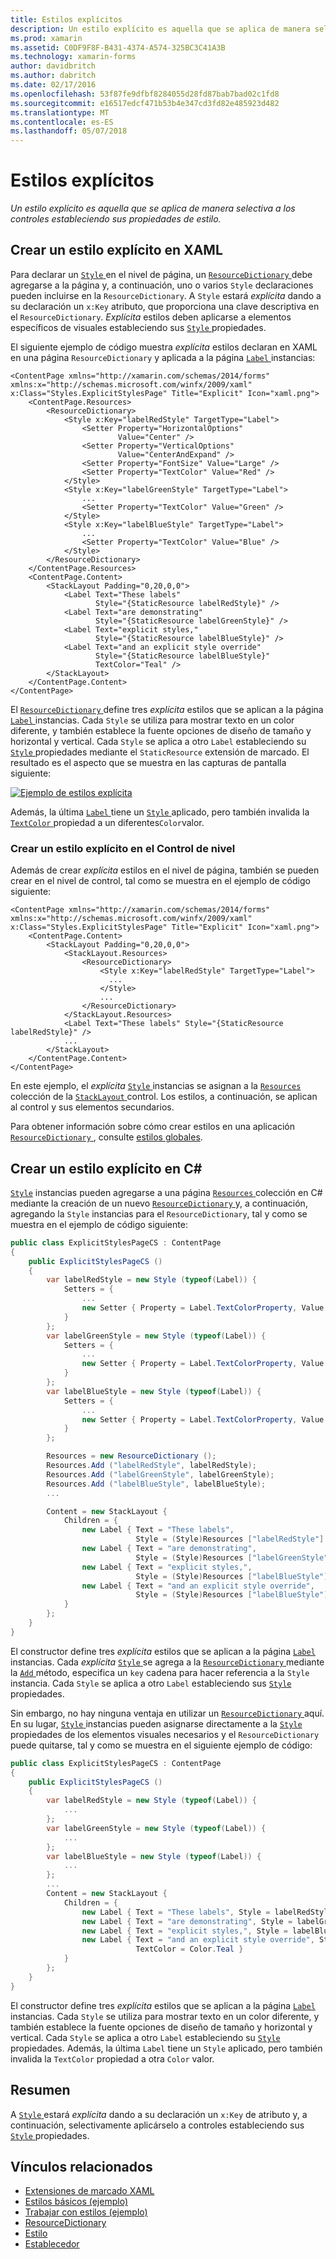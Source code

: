 ```yaml
---
title: Estilos explícitos
description: Un estilo explícito es aquella que se aplica de manera selectiva a los controles estableciendo sus propiedades de estilo.
ms.prod: xamarin
ms.assetid: C0DF9F8F-B431-4374-A574-325BC3C41A3B
ms.technology: xamarin-forms
author: davidbritch
ms.author: dabritch
ms.date: 02/17/2016
ms.openlocfilehash: 53f87fe9dfbf8284055d28fd87bab7bad02c1fd8
ms.sourcegitcommit: e16517edcf471b53b4e347cd3fd82e485923d482
ms.translationtype: MT
ms.contentlocale: es-ES
ms.lasthandoff: 05/07/2018
---
```

# <a name="explicit-styles"></a>Estilos explícitos

_Un estilo explícito es aquella que se aplica de manera selectiva a los controles estableciendo sus propiedades de estilo._

## <a name="creating-an-explicit-style-in-xaml"></a>Crear un estilo explícito en XAML

Para declarar un [ `Style` ](https://developer.xamarin.com/api/type/Xamarin.Forms.Style/) en el nivel de página, un [ `ResourceDictionary` ](https://developer.xamarin.com/api/type/Xamarin.Forms.ResourceDictionary/) debe agregarse a la página y, a continuación, uno o varios `Style` declaraciones pueden incluirse en la `ResourceDictionary`. A `Style` estará *explícita* dando a su declaración un `x:Key` atributo, que proporciona una clave descriptiva en el `ResourceDictionary`. *Explícita* estilos deben aplicarse a elementos específicos de visuales estableciendo sus [ `Style` ](https://developer.xamarin.com/api/property/Xamarin.Forms.VisualElement.Style/) propiedades.

El siguiente ejemplo de código muestra *explícita* estilos declaran en XAML en una página `ResourceDictionary` y aplicada a la página [ `Label` ](https://developer.xamarin.com/api/type/Xamarin.Forms.Label/) instancias:

```xaml
<ContentPage xmlns="http://xamarin.com/schemas/2014/forms" xmlns:x="http://schemas.microsoft.com/winfx/2009/xaml" x:Class="Styles.ExplicitStylesPage" Title="Explicit" Icon="xaml.png">
    <ContentPage.Resources>
        <ResourceDictionary>
            <Style x:Key="labelRedStyle" TargetType="Label">
                <Setter Property="HorizontalOptions"
                        Value="Center" />
                <Setter Property="VerticalOptions"
                        Value="CenterAndExpand" />
                <Setter Property="FontSize" Value="Large" />
                <Setter Property="TextColor" Value="Red" />
            </Style>
            <Style x:Key="labelGreenStyle" TargetType="Label">
                ...
                <Setter Property="TextColor" Value="Green" />
            </Style>
            <Style x:Key="labelBlueStyle" TargetType="Label">
                ...
                <Setter Property="TextColor" Value="Blue" />
            </Style>
        </ResourceDictionary>
    </ContentPage.Resources>
    <ContentPage.Content>
        <StackLayout Padding="0,20,0,0">
            <Label Text="These labels"
                   Style="{StaticResource labelRedStyle}" />
            <Label Text="are demonstrating"
                   Style="{StaticResource labelGreenStyle}" />
            <Label Text="explicit styles,"
                   Style="{StaticResource labelBlueStyle}" />
            <Label Text="and an explicit style override"
                   Style="{StaticResource labelBlueStyle}"
                   TextColor="Teal" />
        </StackLayout>
    </ContentPage.Content>
</ContentPage>
```

El [ `ResourceDictionary` ](https://developer.xamarin.com/api/type/Xamarin.Forms.ResourceDictionary/) define tres *explícita* estilos que se aplican a la página [ `Label` ](https://developer.xamarin.com/api/type/Xamarin.Forms.Label/) instancias. Cada `Style` se utiliza para mostrar texto en un color diferente, y también establece la fuente opciones de diseño de tamaño y horizontal y vertical. Cada `Style` se aplica a otro `Label` estableciendo su [ `Style` ](https://developer.xamarin.com/api/property/Xamarin.Forms.VisualElement.Style/) propiedades mediante el `StaticResource` extensión de marcado. El resultado es el aspecto que se muestra en las capturas de pantalla siguiente:

[![](explicit-images/explicit-styles.png "Ejemplo de estilos explícita")](explicit-images/explicit-styles-large.png#lightbox "ejemplo estilos explícita")

Además, la última [ `Label` ](https://developer.xamarin.com/api/type/Xamarin.Forms.Label/) tiene un [ `Style` ](https://developer.xamarin.com/api/type/Xamarin.Forms.Style/) aplicado, pero también invalida la [ `TextColor` ](https://developer.xamarin.com/api/property/Xamarin.Forms.Label.TextColor/) propiedad a un diferentes`Color`valor.

### <a name="creating-an-explicit-style-at-the-control-level"></a>Crear un estilo explícito en el Control de nivel

Además de crear *explícita* estilos en el nivel de página, también se pueden crear en el nivel de control, tal como se muestra en el ejemplo de código siguiente:

```xaml
<ContentPage xmlns="http://xamarin.com/schemas/2014/forms" xmlns:x="http://schemas.microsoft.com/winfx/2009/xaml" x:Class="Styles.ExplicitStylesPage" Title="Explicit" Icon="xaml.png">
    <ContentPage.Content>
        <StackLayout Padding="0,20,0,0">
            <StackLayout.Resources>
                <ResourceDictionary>
                    <Style x:Key="labelRedStyle" TargetType="Label">
                      ...
                    </Style>
                    ...
                </ResourceDictionary>
            </StackLayout.Resources>
            <Label Text="These labels" Style="{StaticResource labelRedStyle}" />
            ...
        </StackLayout>
    </ContentPage.Content>
</ContentPage>
```

En este ejemplo, el *explícita* [ `Style` ](https://developer.xamarin.com/api/type/Xamarin.Forms.Style/) instancias se asignan a la [ `Resources` ](https://developer.xamarin.com/api/property/Xamarin.Forms.VisualElement.Resources/) colección de la [ `StackLayout` ](https://developer.xamarin.com/api/type/Xamarin.Forms.StackLayout/) control. Los estilos, a continuación, se aplican al control y sus elementos secundarios.

Para obtener información sobre cómo crear estilos en una aplicación [ `ResourceDictionary` ](https://developer.xamarin.com/api/type/Xamarin.Forms.ResourceDictionary/), consulte [estilos globales](~/xamarin-forms/user-interface/styles/application.md).

## <a name="creating-an-explicit-style-in-c35"></a>Crear un estilo explícito en C&#35;

[`Style`](https://developer.xamarin.com/api/type/Xamarin.Forms.Style/) instancias pueden agregarse a una página [ `Resources` ](https://developer.xamarin.com/api/property/Xamarin.Forms.VisualElement.Resources/) colección en C# mediante la creación de un nuevo [ `ResourceDictionary` ](https://developer.xamarin.com/api/type/Xamarin.Forms.ResourceDictionary/)y, a continuación, agregando la `Style` instancias para el `ResourceDictionary`, tal y como se muestra en el ejemplo de código siguiente:

```csharp
public class ExplicitStylesPageCS : ContentPage
{
    public ExplicitStylesPageCS ()
    {
        var labelRedStyle = new Style (typeof(Label)) {
            Setters = {
                ...
                new Setter { Property = Label.TextColorProperty, Value = Color.Red  }
            }
        };
        var labelGreenStyle = new Style (typeof(Label)) {
            Setters = {
                ...
                new Setter { Property = Label.TextColorProperty, Value = Color.Green }
            }
        };
        var labelBlueStyle = new Style (typeof(Label)) {
            Setters = {
                ...
                new Setter { Property = Label.TextColorProperty, Value = Color.Blue }
            }
        };

        Resources = new ResourceDictionary ();
        Resources.Add ("labelRedStyle", labelRedStyle);
        Resources.Add ("labelGreenStyle", labelGreenStyle);
        Resources.Add ("labelBlueStyle", labelBlueStyle);
        ...

        Content = new StackLayout {
            Children = {
                new Label { Text = "These labels",
                            Style = (Style)Resources ["labelRedStyle"] },
                new Label { Text = "are demonstrating",
                            Style = (Style)Resources ["labelGreenStyle"] },
                new Label { Text = "explicit styles,",
                            Style = (Style)Resources ["labelBlueStyle"] },
                new Label { Text = "and an explicit style override",
                            Style = (Style)Resources ["labelBlueStyle"], TextColor = Color.Teal }
            }
        };
    }
}
```

El constructor define tres *explícita* estilos que se aplican a la página [ `Label` ](https://developer.xamarin.com/api/type/Xamarin.Forms.Label/) instancias. Cada *explícita* [ `Style` ](https://developer.xamarin.com/api/type/Xamarin.Forms.Style/) se agrega a la [ `ResourceDictionary` ](https://developer.xamarin.com/api/type/Xamarin.Forms.ResourceDictionary/) mediante la [ `Add` ](https://developer.xamarin.com/api/member/Xamarin.Forms.ResourceDictionary.Add/p/System.String/System.Object/) método, especifica un `key` cadena para hacer referencia a la `Style` instancia. Cada `Style` se aplica a otro `Label` estableciendo sus [ `Style` ](https://developer.xamarin.com/api/property/Xamarin.Forms.VisualElement.Style/) propiedades.

Sin embargo, no hay ninguna ventaja en utilizar un [ `ResourceDictionary` ](https://developer.xamarin.com/api/type/Xamarin.Forms.ResourceDictionary/) aquí. En su lugar, [ `Style` ](https://developer.xamarin.com/api/type/Xamarin.Forms.Style/) instancias pueden asignarse directamente a la [ `Style` ](https://developer.xamarin.com/api/property/Xamarin.Forms.VisualElement.Style/) propiedades de los elementos visuales necesarios y el `ResourceDictionary` puede quitarse, tal y como se muestra en el siguiente ejemplo de código:

```csharp
public class ExplicitStylesPageCS : ContentPage
{
    public ExplicitStylesPageCS ()
    {
        var labelRedStyle = new Style (typeof(Label)) {
            ...
        };
        var labelGreenStyle = new Style (typeof(Label)) {
            ...
        };
        var labelBlueStyle = new Style (typeof(Label)) {
            ...
        };
        ...
        Content = new StackLayout {
            Children = {
                new Label { Text = "These labels", Style = labelRedStyle },
                new Label { Text = "are demonstrating", Style = labelGreenStyle },
                new Label { Text = "explicit styles,", Style = labelBlueStyle },
                new Label { Text = "and an explicit style override", Style = labelBlueStyle,
                            TextColor = Color.Teal }
            }
        };
    }
}
```

El constructor define tres *explícita* estilos que se aplican a la página [ `Label` ](https://developer.xamarin.com/api/type/Xamarin.Forms.Label/) instancias. Cada `Style` se utiliza para mostrar texto en un color diferente, y también establece la fuente opciones de diseño de tamaño y horizontal y vertical. Cada `Style` se aplica a otro `Label` estableciendo su [ `Style` ](https://developer.xamarin.com/api/property/Xamarin.Forms.VisualElement.Style/) propiedades. Además, la última `Label` tiene un `Style` aplicado, pero también invalida la `TextColor` propiedad a otra `Color` valor.

## <a name="summary"></a>Resumen

A [ `Style` ](https://developer.xamarin.com/api/type/Xamarin.Forms.Style/) estará *explícita* dando a su declaración un `x:Key` de atributo y, a continuación, selectivamente aplicárselo a controles estableciendo sus [ `Style` ](https://developer.xamarin.com/api/property/Xamarin.Forms.VisualElement.Style/) propiedades.



## <a name="related-links"></a>Vínculos relacionados

- [Extensiones de marcado XAML](~/xamarin-forms/xaml/xaml-basics/xaml-markup-extensions.md)
- [Estilos básicos (ejemplo)](https://developer.xamarin.com/samples/xamarin-forms/UserInterface/Styles/BasicStyles/)
- [Trabajar con estilos (ejemplo)](https://developer.xamarin.com/samples/xamarin-forms/WorkingWithStyles/)
- [ResourceDictionary](https://developer.xamarin.com/api/type/Xamarin.Forms.ResourceDictionary/)
- [Estilo](https://developer.xamarin.com/api/type/Xamarin.Forms.Style/)
- [Establecedor](https://developer.xamarin.com/api/type/Xamarin.Forms.Setter/)
